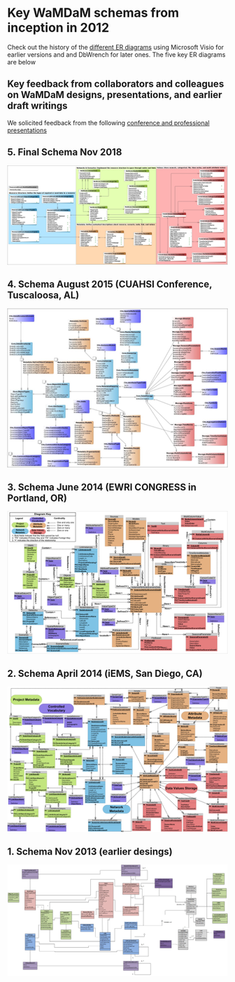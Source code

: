 # Key WaMDaM schemas from inception in 2012

Check out the history of the [different ER diagrams][1] using Microsoft Visio for earlier versions and and DbWrench for later ones. The five key ER diagrams are below 

## Key feedback from collaborators and colleagues on WaMDaM designs, presentations, and earlier draft writings

We solicited feedback from the following [conference and professional presentations][2]

## 5. Final Schema Nov 2018    

![](/Earlier_ER_diagrams/5.jpg) 


## 4. Schema August 2015 (CUAHSI Conference, Tuscaloosa, AL)    
![](/Earlier_ER_diagrams/4.jpg)  


## 3. Schema June 2014 (EWRI CONGRESS in Portland, OR)     
![](/Earlier_ER_diagrams/2.png)


## 2. Schema April 2014 (iEMS, San Diego, CA)    
![](/Earlier_ER_diagrams/3.jpg)  


## 1. Schema Nov 2013 (earlier desings)    
![](/Earlier_ER_diagrams/1.jpg)


[1]:/Earlier_ER_diagrams/WaMDaM_Schema_version_history
[2]:/https://github.com/WamdamProject/WaMDaM-software-ecosystem/blob/master/mkdocs/Edit_MD_Files/Publications.md
